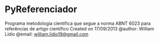 # PyReferenciador
Programa metodologia científica que segue a norma ABNT 6023 para referências de artigo científico
Created on 17/09/2013
@author: William Lídio
@email: william.lidio19@gmail.com
